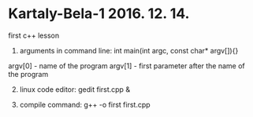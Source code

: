 # Kartaly-Bela-1 2016. 12. 14.
first c++ lesson

1. arguments in command line:
int main(int argc, const char* argv[]){}

argv[0] - name of the program
argv[1] - first parameter after the name of the program

2. linux code editor:
gedit first.cpp &

3. compile command:
g++ -o first first.cpp
